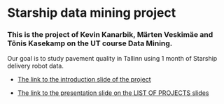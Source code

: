 # Starship data mining project

### This is the project of Kevin Kanarbik, Märten Veskimäe and Tõnis Kasekamp on the UT course Data Mining.

Our goal is to study pavement quality in Tallinn using 1 month of Starship delivery robot data.

* [The link to the introduction slide of the project](https://docs.google.com/presentation/d/1QthysiZMaAf4sfnoNVKe-ELdR3d_HmjVbtlhFTmE01I/edit#slide=id.g2b7c3c841b_0_168)


* [The link to the presentation slide on the LIST OF PROJECTS slides](https://docs.google.com/presentation/d/1veA_WQcfRRx7hQnE8qklmsLYceWzQGrPHrieSEWqcaI/edit#slide=id.g2a57963548_104_0)
